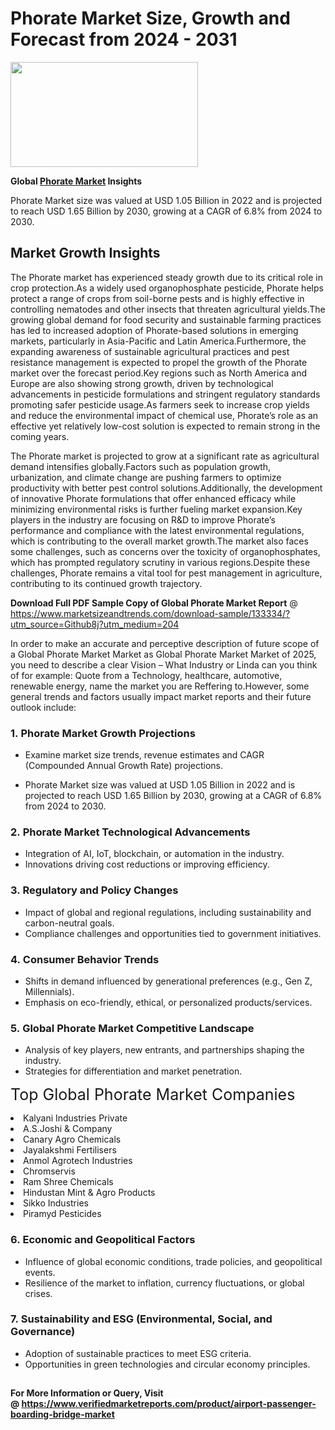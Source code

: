<H1>Phorate Market Size, Growth and Forecast from 2024 - 2031</H1><img class="aligncenter size-medium wp-image-584254" src="https://thirdeyenews.in/wp-content/uploads/2024/09/Global-Market-Research-300x168.jpeg" alt="" width="300" height="168" /><p><strong>Global&nbsp;<a href="https://www.marketsizeandtrends.com/download-sample/133334/?utm_source=Github8j?utm_medium=204">Phorate Market</a> Insights</strong></p><p>Phorate Market size was valued at USD 1.05 Billion in 2022 and is projected to reach USD 1.65 Billion by 2030, growing at a CAGR of 6.8% from 2024 to 2030.</p><p><h2>Market Growth Insights</h2> <p>The Phorate market has experienced steady growth due to its critical role in crop protection.As a widely used organophosphate pesticide, Phorate helps protect a range of crops from soil-borne pests and is highly effective in controlling nematodes and other insects that threaten agricultural yields.The growing global demand for food security and sustainable farming practices has led to increased adoption of Phorate-based solutions in emerging markets, particularly in Asia-Pacific and Latin America.Furthermore, the expanding awareness of sustainable agricultural practices and pest resistance management is expected to propel the growth of the Phorate market over the forecast period.Key regions such as North America and Europe are also showing strong growth, driven by technological advancements in pesticide formulations and stringent regulatory standards promoting safer pesticide usage.As farmers seek to increase crop yields and reduce the environmental impact of chemical use, Phorate’s role as an effective yet relatively low-cost solution is expected to remain strong in the coming years.</p> <p>The Phorate market is projected to grow at a significant rate as agricultural demand intensifies globally.Factors such as population growth, urbanization, and climate change are pushing farmers to optimize productivity with better pest control solutions.Additionally, the development of innovative Phorate formulations that offer enhanced efficacy while minimizing environmental risks is further fueling market expansion.Key players in the industry are focusing on R&D to improve Phorate’s performance and compliance with the latest environmental regulations, which is contributing to the overall market growth.The market also faces some challenges, such as concerns over the toxicity of organophosphates, which has prompted regulatory scrutiny in various regions.Despite these challenges, Phorate remains a vital tool for pest management in agriculture, contributing to its continued growth trajectory.<p><span class=""><strong>Download Full PDF Sample Copy of Global Phorate Market Report</strong> @ <a href="https://www.marketsizeandtrends.com/download-sample/133334/?utm_source=Github8j?utm_medium=204" target="_blank">https://www.marketsizeandtrends.com/download-sample/133334/?utm_source=Github8j?utm_medium=204</a></span></p><p>In order to make an accurate and perceptive description of future scope of a Global&nbsp;Phorate Market Market as Global&nbsp;Phorate Market Market of 2025, you need to describe a clear Vision &ndash; What Industry or Linda can you think of for example: Quote from a Technology, healthcare, automotive, renewable energy, name the market you are Reffering to.However, some general trends and factors usually impact market reports and their future outlook include:</p><h3>1.&nbsp;<strong>Phorate Market Growth Projections</strong></h3><ul><li>Examine market size trends, revenue estimates and CAGR (Compounded Annual Growth Rate) projections.</li><li><p>Phorate Market size was valued at USD 1.05 Billion in 2022 and is projected to reach USD 1.65 Billion by 2030, growing at a CAGR of 6.8% from 2024 to 2030.</p></li></ul><h3>2.&nbsp;<strong>Phorate Market Technological Advancements</strong></h3><ul><li>Integration of AI, IoT, blockchain, or automation in the industry.</li><li>Innovations driving cost reductions or improving efficiency.</li></ul><h3>3.&nbsp;<strong>Regulatory and Policy Changes</strong></h3><ul><li>Impact of global and regional regulations, including sustainability and carbon-neutral goals.</li><li>Compliance challenges and opportunities tied to government initiatives.</li></ul><h3>4.&nbsp;<strong>Consumer Behavior Trends</strong></h3><ul><li>Shifts in demand influenced by generational preferences (e.g., Gen Z, Millennials).</li><li>Emphasis on eco-friendly, ethical, or personalized products/services.</li></ul><h3>5.&nbsp;<strong>Global Phorate Market Competitive Landscape</strong></h3><ul><li>Analysis of key players, new entrants, and partnerships shaping the industry.</li><li>Strategies for differentiation and market penetration.</li></ul><p data-pm-slice="1 1 []"><span style="color: inherit; font-family: inherit; font-size: 25px;">Top Global Phorate Market Companies</span></p><div class="" data-test-id=""><p><li>Kalyani Industries Private</li><li> A.S.Joshi & Company</li><li> Canary Agro Chemicals</li><li> Jayalakshmi Fertilisers</li><li> Anmol Agrotech Industries</li><li> Chromservis</li><li> Ram Shree Chemicals</li><li> Hindustan Mint & Agro Products</li><li> Sikko Industries</li><li> Piramyd Pesticides</li></p></div><h3>6.&nbsp;<strong>Economic and Geopolitical Factors</strong></h3><ul><li>Influence of global economic conditions, trade policies, and geopolitical events.</li><li>Resilience of the market to inflation, currency fluctuations, or global crises.</li></ul><h3>7.&nbsp;<strong>Sustainability and ESG (Environmental, Social, and Governance)</strong></h3><ul><li>Adoption of sustainable practices to meet ESG criteria.</li><li>Opportunities in green technologies and circular economy principles.</li></ul><h2><strong style="font-size: 14px;">For More Information or Query, Visit @&nbsp;</strong><a style="background-color: #ffffff; font-size: 14px;" href="https://www.marketsizeandtrends.com/report/phorate-market/" target="_blank">https://www.verifiedmarketreports.com/product/airport-passenger-boarding-bridge-market</a></h2>